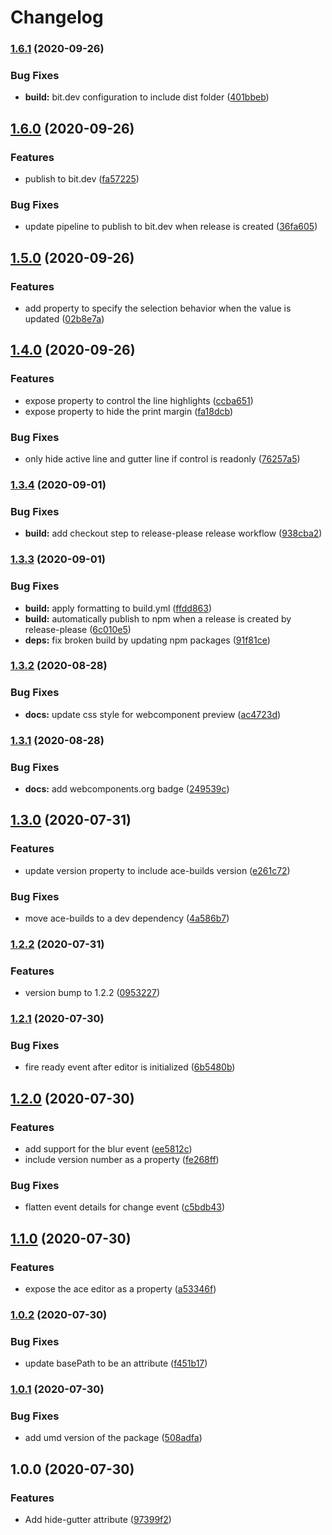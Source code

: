 # Changelog

### [1.6.1](https://www.github.com/socsieng/ace-custom-element/compare/v1.6.0...v1.6.1) (2020-09-26)


### Bug Fixes

* **build:** bit.dev configuration to include dist folder ([401bbeb](https://www.github.com/socsieng/ace-custom-element/commit/401bbeb728f9144ff297613b0edda190d23f92a0))

## [1.6.0](https://www.github.com/socsieng/ace-custom-element/compare/v1.5.0...v1.6.0) (2020-09-26)


### Features

* publish to bit.dev ([fa57225](https://www.github.com/socsieng/ace-custom-element/commit/fa572259c9ad126970de2b4edbf1da3b09aabd81))


### Bug Fixes

* update pipeline to publish to bit.dev when release is created ([36fa605](https://www.github.com/socsieng/ace-custom-element/commit/36fa605a637c9471d6728dd4f20a997fcc21d48f))

## [1.5.0](https://www.github.com/socsieng/ace-custom-element/compare/v1.4.0...v1.5.0) (2020-09-26)


### Features

* add property to specify the selection behavior when the value is updated ([02b8e7a](https://www.github.com/socsieng/ace-custom-element/commit/02b8e7a70cab13391b6fef0f4cb875e161be4a0a))

## [1.4.0](https://www.github.com/socsieng/ace-custom-element/compare/v1.3.4...v1.4.0) (2020-09-26)


### Features

* expose property to control the line highlights ([ccba651](https://www.github.com/socsieng/ace-custom-element/commit/ccba6517417698a3c36456f45a6402d59543d848))
* expose property to hide the print margin ([fa18dcb](https://www.github.com/socsieng/ace-custom-element/commit/fa18dcb227c79660a582645f3591a040f2f8f366))


### Bug Fixes

* only hide active line and gutter line if control is readonly ([76257a5](https://www.github.com/socsieng/ace-custom-element/commit/76257a503f0d1a82420ac53a0b64714d869741cd))

### [1.3.4](https://www.github.com/socsieng/ace-custom-element/compare/v1.3.3...v1.3.4) (2020-09-01)


### Bug Fixes

* **build:** add checkout step to release-please release workflow ([938cba2](https://www.github.com/socsieng/ace-custom-element/commit/938cba22474a5803a3f6f0c9c1ec946928057b50))

### [1.3.3](https://www.github.com/socsieng/ace-custom-element/compare/v1.3.2...v1.3.3) (2020-09-01)


### Bug Fixes

* **build:** apply formatting to build.yml ([ffdd863](https://www.github.com/socsieng/ace-custom-element/commit/ffdd863d4d5af279228e20089d2f35502e4dc290))
* **build:** automatically publish to npm when a release is created by release-please ([6c010e5](https://www.github.com/socsieng/ace-custom-element/commit/6c010e536dff98ea10a6492616ad880a3c015ff3))
* **deps:** fix broken build by updating npm packages ([91f81ce](https://www.github.com/socsieng/ace-custom-element/commit/91f81ce9d435744a3462d1680a0b28e7898a3170))

### [1.3.2](https://www.github.com/socsieng/ace-custom-element/compare/v1.3.1...v1.3.2) (2020-08-28)


### Bug Fixes

* **docs:** update css style for webcomponent preview ([ac4723d](https://www.github.com/socsieng/ace-custom-element/commit/ac4723dda162f90405f8c8fc17586aa7e0605f52))

### [1.3.1](https://www.github.com/socsieng/ace-custom-element/compare/v1.3.0...v1.3.1) (2020-08-28)


### Bug Fixes

* **docs:** add webcomponents.org badge ([249539c](https://www.github.com/socsieng/ace-custom-element/commit/249539c35fb19aa2f7dbf640338781b67e5adb66))

## [1.3.0](https://www.github.com/socsieng/ace-custom-element/compare/v1.2.2...v1.3.0) (2020-07-31)


### Features

* update version property to include ace-builds version ([e261c72](https://www.github.com/socsieng/ace-custom-element/commit/e261c7299680142eda30e4a8568e78f8ab1085b9))


### Bug Fixes

* move ace-builds to a dev dependency ([4a586b7](https://www.github.com/socsieng/ace-custom-element/commit/4a586b7083ec4a2095936ac31cb9a4b4e34d8439))

### [1.2.2](https://www.github.com/socsieng/ace-custom-element/compare/v1.2.1...v1.2.2) (2020-07-31)


### Features

* version bump to 1.2.2 ([0953227](https://www.github.com/socsieng/ace-custom-element/commit/09532278e4305970b99b92de01bfd8ea4c8bca25))

### [1.2.1](https://www.github.com/socsieng/ace-custom-element/compare/v1.2.0...v1.2.1) (2020-07-30)


### Bug Fixes

* fire ready event after editor is initialized ([6b5480b](https://www.github.com/socsieng/ace-custom-element/commit/6b5480bd84dae139bc22fe67b32d038309ac0def))

## [1.2.0](https://www.github.com/socsieng/ace-custom-element/compare/v1.1.0...v1.2.0) (2020-07-30)


### Features

* add support for the blur event ([ee5812c](https://www.github.com/socsieng/ace-custom-element/commit/ee5812ceae444f160ac5488718f134aa598647ee))
* include version number as a property ([fe268ff](https://www.github.com/socsieng/ace-custom-element/commit/fe268ffe6bd9fc9fa9d61a5db5191e843bb78656))


### Bug Fixes

* flatten event details for change event ([c5bdb43](https://www.github.com/socsieng/ace-custom-element/commit/c5bdb43e9600079ab6f9d015408001168c2f1921))

## [1.1.0](https://www.github.com/socsieng/ace-custom-element/compare/v1.0.2...v1.1.0) (2020-07-30)


### Features

* expose the ace editor as a property ([a53346f](https://www.github.com/socsieng/ace-custom-element/commit/a53346ff3e07d10851d5e93ae0ec47cd59ffd12d))

### [1.0.2](https://www.github.com/socsieng/ace-custom-element/compare/v1.0.1...v1.0.2) (2020-07-30)


### Bug Fixes

* update basePath to be an attribute ([f451b17](https://www.github.com/socsieng/ace-custom-element/commit/f451b175749beb6443c4cbf74694547d1e7f6936))

### [1.0.1](https://www.github.com/socsieng/ace-custom-element/compare/v1.0.0...v1.0.1) (2020-07-30)


### Bug Fixes

* add umd version of the package ([508adfa](https://www.github.com/socsieng/ace-custom-element/commit/508adfa81219bcfa31027f927e313dd80a6f1a90))

## 1.0.0 (2020-07-30)


### Features

* Add hide-gutter attribute ([97399f2](https://www.github.com/socsieng/ace-custom-element/commit/97399f27e90279cc7e5ff6514387233cdbd1b8f4))

